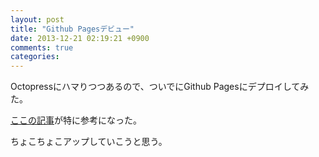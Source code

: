```yaml
---
layout: post
title: "Github Pagesデビュー"
date: 2013-12-21 02:19:21 +0900
comments: true
categories: 
---
```


Octopressにハマりつつあるので、ついでにGithub Pagesにデプロイしてみた。

[ここの記事](http://morizyun.github.io/blog/octopress-gitpage-minimum-install-guide/)が特に参考になった。

ちょこちょこアップしていこうと思う。

